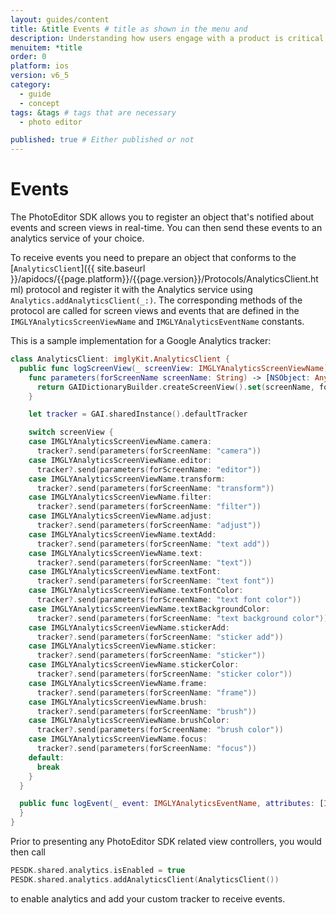 ```yaml
---
layout: guides/content
title: &title Events # title as shown in the menu and
description: Understanding how users engage with a product is critical to every business. Learn how to track how your users interact with the PhotoEditor SDK for iOS.
menuitem: *title
order: 0
platform: ios
version: v6_5
category:
  - guide
  - concept
tags: &tags # tags that are necessary
  - photo editor

published: true # Either published or not
---
```

# Events

The PhotoEditor SDK allows you to register an object that's notified about events and screen views in real-time. You can then send these events to an analytics service of your choice.

To receive events you need to prepare an object that conforms to the [`AnalyticsClient`]({{ site.baseurl }}/apidocs/{{page.platform}}/{{page.version}}/Protocols/AnalyticsClient.html) protocol and register it with the Analytics service using `Analytics.addAnalyticsClient(_:)`. The corresponding methods of the protocol are called for screen views and events that are defined in the `IMGLYAnalyticsScreenViewName` and `IMGLYAnalyticsEventName` constants.

This is a sample implementation for a Google Analytics tracker:

```swift
class AnalyticsClient: imglyKit.AnalyticsClient {
  public func logScreenView(_ screenView: IMGLYAnalyticsScreenViewName) {
    func parameters(forScreenName screenName: String) -> [NSObject: AnyObject] {
      return GAIDictionaryBuilder.createScreenView().set(screenName, forKey: kGAIScreenName).build() as [NSObject: AnyObject]
    }

    let tracker = GAI.sharedInstance().defaultTracker

    switch screenView {
    case IMGLYAnalyticsScreenViewName.camera:
      tracker?.send(parameters(forScreenName: "camera"))
    case IMGLYAnalyticsScreenViewName.editor:
      tracker?.send(parameters(forScreenName: "editor"))
    case IMGLYAnalyticsScreenViewName.transform:
      tracker?.send(parameters(forScreenName: "transform"))
    case IMGLYAnalyticsScreenViewName.filter:
      tracker?.send(parameters(forScreenName: "filter"))
    case IMGLYAnalyticsScreenViewName.adjust:
      tracker?.send(parameters(forScreenName: "adjust"))
    case IMGLYAnalyticsScreenViewName.textAdd:
      tracker?.send(parameters(forScreenName: "text add"))
    case IMGLYAnalyticsScreenViewName.text:
      tracker?.send(parameters(forScreenName: "text"))
    case IMGLYAnalyticsScreenViewName.textFont:
      tracker?.send(parameters(forScreenName: "text font"))
    case IMGLYAnalyticsScreenViewName.textFontColor:
      tracker?.send(parameters(forScreenName: "text font color"))
    case IMGLYAnalyticsScreenViewName.textBackgroundColor:
      tracker?.send(parameters(forScreenName: "text background color"))
    case IMGLYAnalyticsScreenViewName.stickerAdd:
      tracker?.send(parameters(forScreenName: "sticker add"))
    case IMGLYAnalyticsScreenViewName.sticker:
      tracker?.send(parameters(forScreenName: "sticker"))
    case IMGLYAnalyticsScreenViewName.stickerColor:
      tracker?.send(parameters(forScreenName: "sticker color"))
    case IMGLYAnalyticsScreenViewName.frame:
      tracker?.send(parameters(forScreenName: "frame"))
    case IMGLYAnalyticsScreenViewName.brush:
      tracker?.send(parameters(forScreenName: "brush"))
    case IMGLYAnalyticsScreenViewName.brushColor:
      tracker?.send(parameters(forScreenName: "brush color"))
    case IMGLYAnalyticsScreenViewName.focus:
      tracker?.send(parameters(forScreenName: "focus"))
    default:
      break
    }
  }

  public func logEvent(_ event: IMGLYAnalyticsEventName, attributes: [IMGLYAnalyticsEventAttributeName : Any]?) {
  }
}
```

Prior to presenting any PhotoEditor SDK related view controllers, you would then call

```swift
PESDK.shared.analytics.isEnabled = true
PESDK.shared.analytics.addAnalyticsClient(AnalyticsClient())
```

to enable analytics and add your custom tracker to receive events.
